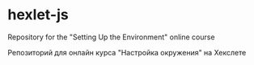 # hexlet-js
Repository for the "Setting Up the Environment" online course

Репозиторий для онлайн курса "Настройка окружения" на Хекслете
